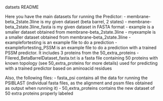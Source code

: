 datsets README

Here you have the main datasets for running the Predictor:
	- membrane-beta_2state.3line is my given dataset (beta barrel, 2 states)
	- membrane-beta_2state.3line_fasta is my given dataset in FASTA format
	- example is a smaller dataset obtained from membrane-beta_2state.3line
	- myexample is a smaller dataset obtained from membrane-beta_2state.3line
	- examplefortesting is an example file to do a prediction
	- examplefortesting_PSSM is an example file to do a prediction with a trained PSSM predictor. It includes 3 proteins from the 50_extra_proteins
	- Filered_BetaBarrelDataset_fasta.txt is a fasta file containing 50 proteins with known topology (see 50_extra_proteins for more details) used for predicting  with a trained predictor based on aminoacid residues

Also, the following files:
	- fasta_psi contains all the data for running the PSIBLAST (individual fasta files, as the alignment and pssm files obtained as output when running it)
	- 50_extra_proteins contains the new dataset of 50 extra proteins properly labeled
